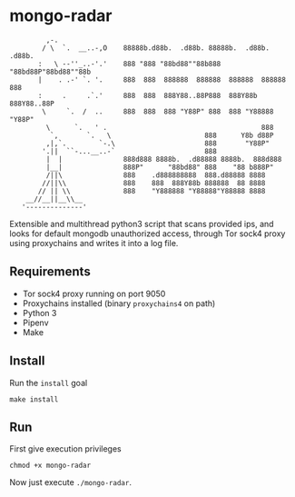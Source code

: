 # mongo-radar
```
         ,-.                                                                       
        / \  `.  __..-,O    88888b.d88b.  .d88b. 88888b.  .d88b.  .d88b.          
       :   \ --''_..-'.'    888 "888 "88bd88""88b888 "88bd88P"88bd88""88b         
       |    . .-' `. '.     888  888  888888  888888  888888  888888  888          
       :     .     .`.'     888  888  888Y88..88P888  888Y88b 888Y88..88P          
        \     `.  /  ..     888  888  888 "Y88P" 888  888 "Y88888 "Y88P"          
         \      `.   ' .                                      888                 
          `,       `.   \                       888      Y8b d88P                 
         ,|,`.        `-.\                      888       "Y88P"                  
        '.||  ``-...__..-`                      888                                
         |  |               888d888 8888b.  .d88888 8888b.  888d888                
         |__|               888P"      "88bd88" 888    "88 b888P"                  
         /||\               888    .d888888888  888.d88888 8888                   
        //||\\              888    888  888Y88b 888888  88 8888                  
       // || \\             888    "Y888888 "Y88888"Y88888 8888                  
    __//__||__\\__                                                               
   '--------------'                                                                
```
Extensible and multithread python3 script that scans provided ips, and looks for default mongodb unauthorized access, through Tor sock4 proxy using proxychains and writes it into a log file. 


## Requirements

- Tor sock4 proxy running on port 9050
- Proxychains installed (binary `proxychains4` on path)
- Python 3
- Pipenv
- Make

## Install
Run the `install` goal
```
make install
```

## Run
First give execution privileges
```
chmod +x mongo-radar
```

Now just execute `./mongo-radar`.

